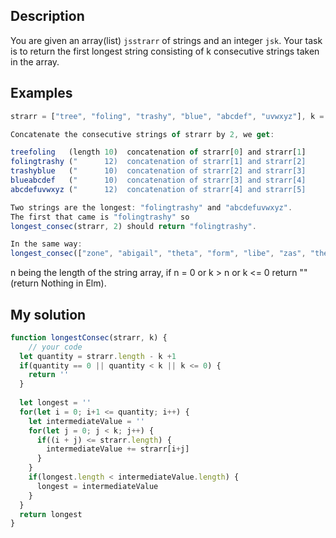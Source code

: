 ## Description

You are given an array(list) ```jsstrarr``` of strings and an integer ```jsk```. Your task is to return the first longest string consisting of k consecutive strings taken in the array.

## Examples

```js
strarr = ["tree", "foling", "trashy", "blue", "abcdef", "uvwxyz"], k = 2

Concatenate the consecutive strings of strarr by 2, we get:

treefoling   (length 10)  concatenation of strarr[0] and strarr[1]
folingtrashy ("      12)  concatenation of strarr[1] and strarr[2]
trashyblue   ("      10)  concatenation of strarr[2] and strarr[3]
blueabcdef   ("      10)  concatenation of strarr[3] and strarr[4]
abcdefuvwxyz ("      12)  concatenation of strarr[4] and strarr[5]

Two strings are the longest: "folingtrashy" and "abcdefuvwxyz".
The first that came is "folingtrashy" so 
longest_consec(strarr, 2) should return "folingtrashy".

In the same way:
longest_consec(["zone", "abigail", "theta", "form", "libe", "zas", "theta", "abigail"], 2) --> "abigailtheta"
```

n being the length of the string array, if n = 0 or k > n or k <= 0 return "" (return Nothing in Elm).

## My solution

```js
function longestConsec(strarr, k) {
    // your code
  let quantity = strarr.length - k +1
  if(quantity == 0 || quantity < k || k <= 0) {
    return ''
  }
  
  let longest = ''
  for(let i = 0; i+1 <= quantity; i++) {
    let intermediateValue = ''
    for(let j = 0; j < k; j++) {
      if((i + j) <= strarr.length) {
        intermediateValue += strarr[i+j]
      }
    }
    if(longest.length < intermediateValue.length) {
      longest = intermediateValue
    }
  }
  return longest
}
```
